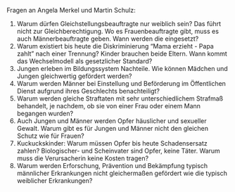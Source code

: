 Fragen an Angela Merkel und Martin Schulz:
1. Warum dürfen Gleichstellungsbeauftragte nur weiblich sein? Das führt nicht zur Gleichberechtigung. Wo es Frauenbeauftragte gibt, muss es auch Männerbeauftragte geben. Wann werden die eingesetzt?
2. Warum existiert bis heute die Diskriminierung “Mama erzieht - Papa zahlt” nach einer Trennung? Kinder brauchen beide Eltern. Wann kommt das Wechselmodell als gesetzlicher Standard?
3. Jungen erleben im Bildungssystem Nachteile. Wie können Mädchen und Jungen gleichwertig gefördert werden?
4. Warum werden Männer bei Einstellung und Beförderung im Öffentlichen Dienst aufgrund ihres Geschlechts benachteiligt?
5. Warum werden gleiche Straftaten mit sehr unterschiedlichem Strafmaß behandelt, je nachdem, ob sie von einer Frau oder einem Mann begangen wurden?
6. Auch Jungen und Männer werden Opfer häuslicher und sexueller Gewalt. Warum gibt es für Jungen und Männer nicht den gleichen Schutz wie für Frauen?
7. Kuckuckskinder: Warum müssen Opfer bis heute Schadensersatz zahlen? Biologischer- und Scheinvater sind Opfer, keine Täter. Warum muss die Verursacherin keine Kosten tragen?
8. Warum werden Erforschung, Prävention und Bekämpfung typisch männlicher Erkrankungen nicht gleichermaßen gefördert wie die typisch weiblicher Erkrankungen?
